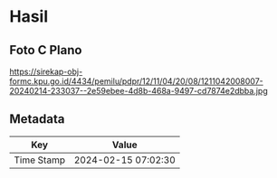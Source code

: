 # Hasil

## Foto C Plano

https://sirekap-obj-formc.kpu.go.id/4434/pemilu/pdpr/12/11/04/20/08/1211042008007-20240214-233037--2e59ebee-4d8b-468a-9497-cd7874e2dbba.jpg


## Metadata

| Key        | Value               |
| ---------- | ------------------- |
| Time Stamp | 2024-02-15 07:02:30 |



